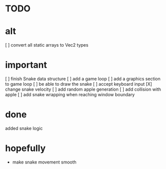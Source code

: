 # TODO

# alt
[ ] convert all static arrays to Vec2 types

# important
[ ] finish Snake data structure
[ ] add a game loop
[ ] add a graphics section to game loop
[ ] be able to draw the snake
[ ] accept keyboard input
[X] change snake velocity
[ ] add random apple generation
[ ] add collision with apple
[ ] add snake wrapping when reaching window boundary

# done
added snake logic

# hopefully
* make snake movement smooth
